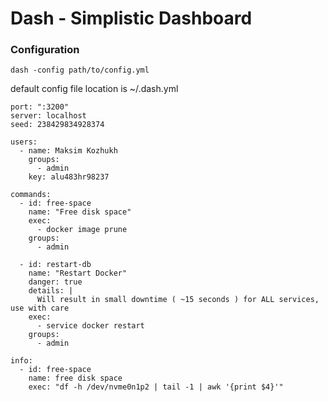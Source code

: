 # Dash - Simplistic Dashboard

### Configuration

```
dash -config path/to/config.yml
```

default config file location is ~/.dash.yml

```
port: ":3200"
server: localhost
seed: 238429834928374

users:
  - name: Maksim Kozhukh
    groups:
      - admin
    key: alu483hr98237

commands:
  - id: free-space
    name: "Free disk space"
    exec:
      - docker image prune
    groups:
      - admin

  - id: restart-db
    name: "Restart Docker"
    danger: true
    details: |
      Will result in small downtime ( ~15 seconds ) for ALL services, use with care
    exec:
      - service docker restart
    groups:
      - admin

info:
  - id: free-space
    name: free disk space
    exec: "df -h /dev/nvme0n1p2 | tail -1 | awk '{print $4}'"
```

